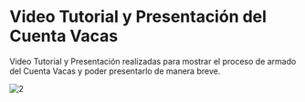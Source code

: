 # **Video Tutorial y Presentación del Cuenta Vacas**

Video Tutorial y Presentación realizadas para mostrar el proceso de armado del Cuenta Vacas y poder presentarlo de manera breve.

![2](https://user-images.githubusercontent.com/109483879/204622482-76dfd35d-1902-4360-b42a-8b772c1b3202.png)
